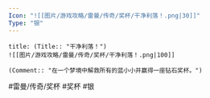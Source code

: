 ```yaml
---
Icon: "![[图片/游戏攻略/雷曼/传奇/奖杯/干净利落！.png|30]]"
Type: "银"
---
```

```ad-common-silver-trophy
title: (Title:: "干净利落！")
![[图片/游戏攻略/雷曼/传奇/奖杯/干净利落！.png|100]]

(Comment:: "在一个梦境中解救所有的蓝小小并赢得一座钻石奖杯。")
```

#雷曼/传奇/奖杯 #奖杯 #银
